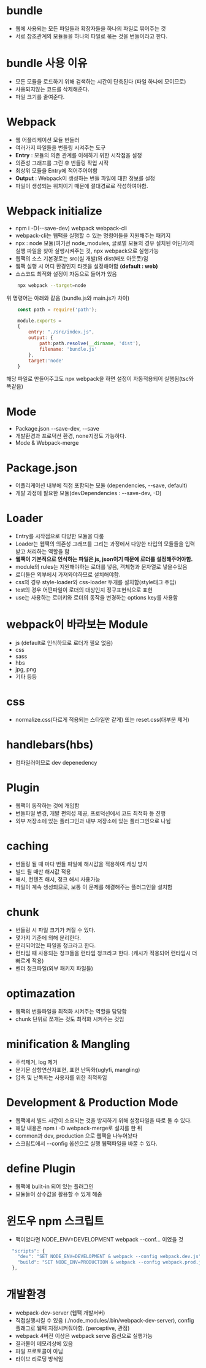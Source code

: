 # bundle
- 웹에 사용되는 모든 파일들과 확장자들을 하나의 파일로 묶어주는 것
- 서로 참조관계의 모듈들을 하나의 파일로 묶는 것을 번들이라고 한다.

# bundle 사용 이유
- 모든 모듈을 로드하기 위해 검색하는 시간이 단축된다 (파일 하나에 모이므로)
- 사용되지않는 코드를 삭제해준다.
- 파일 크기를 줄여준다.

# Webpack
- 웹 어플리케이션 모듈 번들러
- 여러가지 파일들을 번들링 시켜주는 도구
- **Entry** : 모듈의 의존 관계를 이해하기 위한 시작점을 설정
- 의존성 그래프를 그린 후 번들링 작업 시작
- 최상위 모듈을 Entry에 적어주어야함
- **Output** : Webpack이 생성하는 번들 파일에 대한 정보를 설정
- 파일이 생성되는 위치이기 때문에 절대경로로 작성하여야함.

# Webpack initialize
- npm i -D(--save-dev) webpack webpack-cli
- webpack-cli는 웹팩을 실행할 수 있는 명령어들을 지원해주는 패키지
- npx : node 모듈(여기선 node_modules, 글로벌 모듈의 경우 설치된 어딘가)의 실행 파일을 찾아 실행시켜주는 것, npx webpack으로 실행가능
- 웹팩의 소스 기본경로는 src(실 개발)와 dist(배포 아웃풋)임
- 웹팩 실행 시 어디 환경인지 타겟을 설정해야함 **(default : web)**
- 소스코드 최적화 설정이 자동으로 들어가 있음

~~~bash
    npx webpack --target=node
~~~

위 명령어는 아래와 같음 (bundle.js와 main.js가 차이)

~~~js
    const path = require('path');

    module.exports =
    {
        entry: "./src/index.js",
        output: {
            path:path.resolve(__dirname, 'dist'),
            filename: 'bundle.js'
        },
        target:'node'
    }
~~~

해당 파일로 만들어주고도 npx webpack을 하면 설정이 자동적용되어 실행됨(tsc와 똑같음)

# Mode
- Package.json --save-dev, --save
- 개발환경과 프로덕션 환경, none지정도 가능하다.
- Mode & Webpack-merge

# Package.json
- 어플리케이션 내부에 직접 포함되는 모듈 (dependencies, --save, default)
- 개발 과정에 필요한 모듈(devDependencies : --save-dev, -D)

# Loader
- Entry를 시작점으로 다양한 모듈을 다룸
- Loader는 웹팩의 의존성 그래프를 그리는 과정에서 다양한 타입의 모듈들을 입력받고 처리하는 역할을 함
- **웹팩이 기본적으로 인식하는 파일은 js, json이기 때문에 로더를 설정해주어야함.**
- module의 rules는 지원해야하는 로더를 넣음, 객체형과 문자열로 넣을수있음
- 로더들은 외부에서 가져와야하므로 설치해야함.
- css의 경우 style-loader와 css-loader 두개를 설치함(style태그 주입)
- test의 경우 어떤파일이 로더의 대상인지 정규표현식으로 표현
- use는 사용하는 로더키와 로더의 동작을 변경하는 options key를 사용함

# webpack이 바라보는 Module
- js (default로 인식하므로 로더가 필요 없음)
- css
- sass
- hbs
- jpg, png 
- 기타 등등

# css
- normalize.css(다르게 적용되는 스타일만 같게) 또는 reset.css(대부분 제거)

# handlebars(hbs)
- 컴파일러이므로 dev depenedency

# Plugin
- 웹팩이 동작하는 것에 개입함
- 번들파일 변경, 개발 편의성 제공, 프로덕션에서 코드 최적화 등 진행
- 외부 저장소에 있는 플러그인과 내부 저장소에 있는 플러그인으로 나뉨

# caching
- 번들링 될 때 마다 번들 파일에 해시값을 적용하여 캐싱 방지
- 빌드 될 때만 해시값 적용
- 해시, 컨텐츠 해시, 청크 해시 사용가능 
- 파일이 계속 생성되므로, 보통 이 문제를 해결해주는 플러그인을 설치함

# chunk
- 번들링 시 파일 크기가 커질 수 있다.
- 몇가지 기준에 의해 분리한다.
- 분리되어있는 파일을 청크라고 한다.
- 런타임 때 사용되는 청크들을 런타임 청크라고 한다. (캐시가 적용되어 런타임시 더 빠르게 적용)
- 벤더 청크파일(외부 패키지 파일들)

# optimazation
- 웹팩의 번들파일을 최적화 시켜주는 역할을 담당함
- chunk 단위로 쪼개는 것도 최적화 시켜주는 것임

# minification & Mangling
- 주석제거, log 제거
- 분기문 삼항연산자표현, 표현 난독화(uglyfi, mangling)
- 압축 및 난독화는 사용자를 위한 최적화임

# Development & Production Mode
- 웹팩에서 빌드 시간이 소요되는 것을 방지하기 위해 설정파일을 따로 둘 수 있다.
- 해당 내용은 npm i -D webpack-merge로 설치를 한 뒤
- common과 dev, production 으로 웹팩을 나누어놨다
- 스크립트에서 --config 옵션으로 실행 웹팩파일을 바꿀 수 있다.

# define Plugin
- 웹팩에 bulit-in 되어 있는 플러그인
- 모듈들이 상수값을 활용할 수 있게 해줌

# 윈도우 npm 스크립트
- 맥이었다면 NODE_ENV=DEVELOPMENT webpack --conf... 이었을 것
~~~js
  "scripts": {
    "dev": "SET NODE_ENV=DEVELOPMENT & webpack --config webpack.dev.js",
    "build": "SET NODE_ENV=PRODUCTION & webpack --config webpack.prod.js"
  },
~~~

# 개발환경
- webpack-dev-server (웹팩 개발서버)
- 직접실행시킬 수 있음 (./node_modules/.bin/webpack-dev-server), config 플래그로 웹팩 지정시켜줘야함. (perceptive, 관점)
- webpack 4버전 이상은 webpack serve 옵션으로 실행가능
- 결과물이 메모리상에 있음
- 파일 프로토콜이 아님
- 라이브 리로딩 방식임